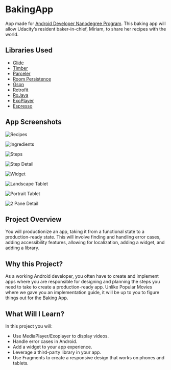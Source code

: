 # BakingApp

App made for [Android Developer Nanodegree Program](https://www.udacity.com/course/android-developer-nanodegree-by-google--nd801).  This baking app will allow Udacity’s resident baker-in-chief, Miriam, to share her recipes with the world.

## Libraries Used

* [Glide](https://github.com/bumptech/glide)
* [Timber](https://github.com/JakeWharton/timber)
* [Parceler](https://github.com/johncarl81/parceler)
* [Room Persistence](https://developer.android.com/topic/libraries/architecture/room.html)
* [Gson](https://github.com/google/gson)
* [Retrofit](http://square.github.io/retrofit/)
* [RxJava](https://github.com/ReactiveX/RxAndroid)
* [ExoPlayer](https://github.com/google/ExoPlayer)
* [Espresso](https://developer.android.com/training/testing/espresso/index.html)

## App Screenshots

![Recipes](ui/1.png)

![Ingredients](ui/2.png)

![Steps](ui/3.png)

![Step Detail](ui/4.png)

![Widget](ui/5.png)

![Landscape Tablet](ui/6.png)

![Portrait Tablet](ui/7.png)

![2 Pane Detail](ui/8.png)

## Project Overview

You will productionize an app, taking it from a functional state to a production-ready state. This will involve finding and handling error cases, adding accessibility features, allowing for localization, adding a widget, and adding a library.

## Why this Project?

As a working Android developer, you often have to create and implement apps where you are responsible for designing and planning the steps you need to take to create a production-ready app. Unlike Popular Movies where we gave you an implementation guide, it will be up to you to figure things out for the Baking App.



## What Will I Learn?

In this project you will:

* Use MediaPlayer/Exoplayer to display videos.
* Handle error cases in Android.
* Add a widget to your app experience.
* Leverage a third-party library in your app.
* Use Fragments to create a responsive design that works on phones and tablets.
